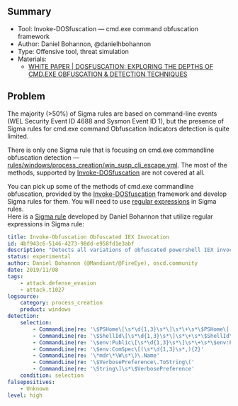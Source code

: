 ## Summary

- Tool: Invoke-DOSfuscation — cmd.exe command obfuscation framework
- Author: Daniel Bohannon, @danielhbohannon
- Type: Offensive tool, threat simulation
- Materials:
    * [WHITE PAPER | DOSFUSCATION: EXPLORING THE DEPTHS OF CMD.EXE OBFUSCATION & DETECTION TECHNIQUES](https://www.fireeye.com/content/dam/fireeye-www/blog/pdfs/dosfuscation-report.pdf)

## Problem

The majority (>50%) of Sigma rules are based on command-line events (WEL Security Event ID 4688 and Sysmon Event ID 1), but the presence of Sigma rules for cmd.exe command Obfuscation Indicators detection is quite limited.

There is only one Sigma rule that is focusing on cmd.exe commandline obfuscation detection — [rules/windows/process_creation/win_susp_cli_escape.yml](https://github.com/Neo23x0/sigma/blob/master/rules/windows/process_creation/win_susp_cli_escape.yml). The most of the methods, supported by [Invoke-DOSfuscation](https://github.com/danielbohannon/Invoke-DOSfuscation) are not covered at all.

You can pick up some of the methods of cmd.exe commandline obfuscation, provided by the [Invoke-DOSfuscation](https://github.com/danielbohannon/Invoke-DOSfuscation) framework and develop Sigma rules for them. You will need to use [regular expressions](https://github.com/Neo23x0/sigma/wiki/Specification#types) in Sigma rules.<br>
Here is a [Sigma rule](https://github.com/Neo23x0/sigma/blob/master/rules/windows/process_creation/win_invoke_obfuscation_obfuscated_iex_commandline.yml) developed by Daniel Bohannon that utilize regular expressions in Sigma rule:
```YAML
title: Invoke-Obfuscation Obfuscated IEX Invocation
id: 4bf943c6-5146-4273-98dd-e958fd1e3abf
description: "Detects all variations of obfuscated powershell IEX invocation code generated by Invoke-Obfuscation framework from the following code block \u2014 https://github.com/danielbohannon/Invoke-Obfuscation/blob/master/Out-ObfuscatedStringCommand.ps1#L873-L888"
status: experimental
author: Daniel Bohannon (@Mandiant/@FireEye), oscd.community
date: 2019/11/08
tags:
    - attack.defense_evasion
    - attack.t1027
logsource:
    category: process_creation
    product: windows
detection:
    selection:
        - CommandLine|re: '\$PSHome\[\s*\d{1,3}\s*\]\s*\+\s*\$PSHome\['
        - CommandLine|re: '\$ShellId\[\s*\d{1,3}\s*\]\s*\+\s*\$ShellId\['
        - CommandLine|re: '\$env:Public\[\s*\d{1,3}\s*\]\s*\+\s*\$env:Public\['
        - CommandLine|re: '\$env:ComSpec\[(\s*\d{1,3}\s*,){2}'
        - CommandLine|re: '\*mdr\*\W\s*\)\.Name'
        - CommandLine|re: '\$VerbosePreference\.ToString\('
        - CommandLine|re: '\String\]\s*\$VerbosePreference'
    condition: selection
falsepositives:
    - Unknown
level: high
```
